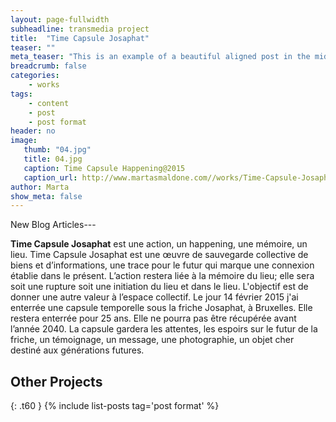 ```yaml
---
layout: page-fullwidth
subheadline: transmedia project
title:  "Time Capsule Josaphat"
teaser: ""
meta_teaser: "This is an example of a beautiful aligned post in the middle. There is no sidebar to distract the reader. The difference to the Page-Template is, that you find meta-information at the bottom of the post."
breadcrumb: false
categories:
    - works
tags:
    - content
    - post
    - post format
header: no
image:
   thumb: "04.jpg"
   title: 04.jpg
   caption: Time Capsule Happening@2015
   caption_url: http://www.martasmaldone.com//works/Time-Capsule-Josaphat/
author: Marta
show_meta: false
---
```


New Blog Articles---

<strong>Time Capsule Josaphat</strong>
est une action, un happening, une mémoire, un lieu.
Time Capsule Josaphat est une œuvre de sauvegarde collective de biens et d’informations, une trace pour le futur qui marque une connexion établie dans le présent.
L’action restera liée à la mémoire du lieu; elle sera soit une rupture soit une initiation du lieu et dans le lieu. L'objectif est de donner une autre valeur à l’espace collectif.
Le jour 14 février 2015 j'ai enterrée une capsule temporelle sous la friche Josaphat, à Bruxelles. Elle restera enterrée pour 25 ans. Elle ne pourra pas être récupérée avant l’année 2040.
La capsule gardera les attentes, les espoirs sur le futur de la friche, un témoignage, un message, une photographie, un objet cher destiné aux générations futures.


## Other Projects
{: .t60 }
{% include list-posts tag='post format' %}


